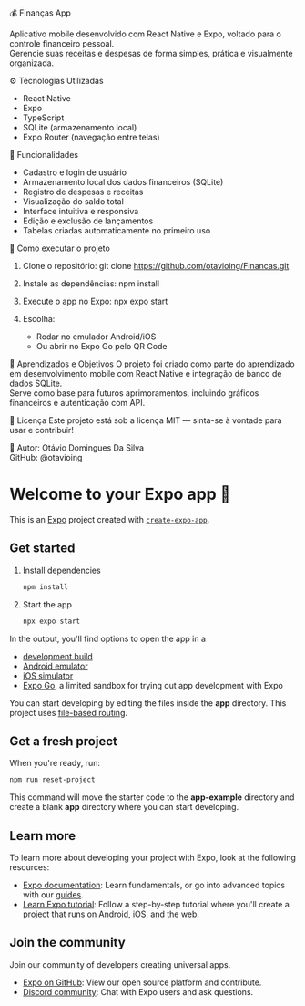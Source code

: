 💰 Finanças App

Aplicativo mobile desenvolvido com React Native e Expo, voltado para o controle financeiro pessoal.  
Gerencie suas receitas e despesas de forma simples, prática e visualmente organizada.

⚙️ Tecnologias Utilizadas
- React Native
- Expo
- TypeScript
- SQLite (armazenamento local)
- Expo Router (navegação entre telas)

📱 Funcionalidades
- Cadastro e login de usuário
- Armazenamento local dos dados financeiros (SQLite)
- Registro de despesas e receitas
- Visualização do saldo total
- Interface intuitiva e responsiva
- Edição e exclusão de lançamentos
- Tabelas criadas automaticamente no primeiro uso

🚀 Como executar o projeto
1. Clone o repositório:
   git clone https://github.com/otavioing/Financas.git

2. Instale as dependências:
   npm install

3. Execute o app no Expo:
   npx expo start

4. Escolha:
   - Rodar no emulador Android/iOS
   - Ou abrir no Expo Go pelo QR Code

🧠 Aprendizados e Objetivos
O projeto foi criado como parte do aprendizado em desenvolvimento mobile com React Native e integração de banco de dados SQLite.  
Serve como base para futuros aprimoramentos, incluindo gráficos financeiros e autenticação com API.

🪪 Licença
Este projeto está sob a licença MIT — sinta-se à vontade para usar e contribuir!

📍 Autor: Otávio Domingues Da Silva  
GitHub: @otavioing



# Welcome to your Expo app 👋

This is an [Expo](https://expo.dev) project created with [`create-expo-app`](https://www.npmjs.com/package/create-expo-app).

## Get started

1. Install dependencies

   ```bash
   npm install
   ```

2. Start the app

   ```bash
   npx expo start
   ```

In the output, you'll find options to open the app in a

- [development build](https://docs.expo.dev/develop/development-builds/introduction/)
- [Android emulator](https://docs.expo.dev/workflow/android-studio-emulator/)
- [iOS simulator](https://docs.expo.dev/workflow/ios-simulator/)
- [Expo Go](https://expo.dev/go), a limited sandbox for trying out app development with Expo

You can start developing by editing the files inside the **app** directory. This project uses [file-based routing](https://docs.expo.dev/router/introduction).

## Get a fresh project

When you're ready, run:

```bash
npm run reset-project
```

This command will move the starter code to the **app-example** directory and create a blank **app** directory where you can start developing.

## Learn more

To learn more about developing your project with Expo, look at the following resources:

- [Expo documentation](https://docs.expo.dev/): Learn fundamentals, or go into advanced topics with our [guides](https://docs.expo.dev/guides).
- [Learn Expo tutorial](https://docs.expo.dev/tutorial/introduction/): Follow a step-by-step tutorial where you'll create a project that runs on Android, iOS, and the web.

## Join the community

Join our community of developers creating universal apps.

- [Expo on GitHub](https://github.com/expo/expo): View our open source platform and contribute.
- [Discord community](https://chat.expo.dev): Chat with Expo users and ask questions.
